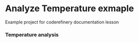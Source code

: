 # Analyze Temperature exmaple
Example project for coderefinery documentation lesson
### Temperature analysis
